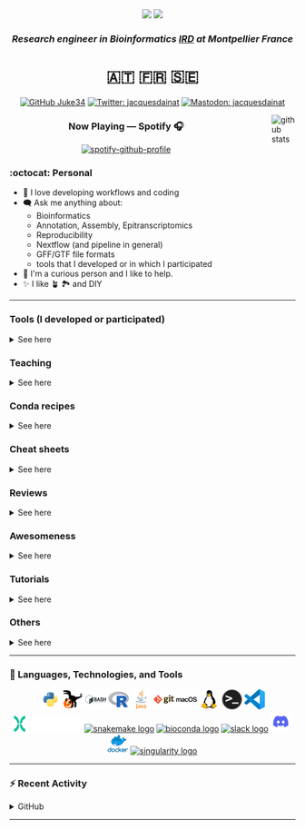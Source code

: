 
<div align=center >
<img src="https://readme-typing-svg.herokuapp.com?font=Pacifico&size=25&color=FFFFFF&center=true&lines=Hey+hey+👋%2C+I'm+Jacques+Dainat.;Senior+Bioinformatician."
/> <img src="https://media.giphy.com/media/6Nk9AFUDuPHgXp31xT/giphy.gif" width="50">
</div>

<h3 align="center"> <em>Research engineer in Bioinformatics <a href="https://www.ird.fr">IRD</a> at Montpellier France</em></h3>
<h1 align="center"> 🇦🇹 🇫🇷 🇸🇪 </h1>

<div align="center">
  
  <a href="">[![GitHub Juke34](https://img.shields.io/github/followers/Juke34?label=follow&style=social)](https://github.com/Juke34)</a>
  <a href="">[![Twitter: jacquesdainat](https://img.shields.io/twitter/follow/jacquesdainat?style=social)](https://twitter.com/jacquesdainat)</a>
  <a href="">[![Mastodon: jacquesdainat](https://img.shields.io/mastodon/follow/109364780903162240?domain=https%3A%2F%2Fgenomic.social)](https://genomic.social/@jacquesdainat)</a>  
  <!-- <a href="">![](https://komarev.com/ghpvc/?username=Juke34&style=flat-square)</a>-->
</div>

<div style="float: right">
  <a href="https://github.com/Juke34/github-readme-stats" title="GitHub Readme Stats">
      <img src="https://github-readme-stats.juke34.vercel.app/api?username=Juke34&count_private=true&show_icons=true&hide_border=true&theme=tokyonight&hide=stars" width=45%" height="220" align="right" alt="github stats" />
  </a>
</div>

<div align="center">
  
### Now Playing — Spotify 🎧
      
  [![spotify-github-profile](https://spotify-github-profile.kittinanx.com/api/view?uid=keujmat&cover_image=true&theme=novatorem&show_offline=false&background_color=121212&interchange=false&bar_color=53b14f&bar_color_cover=false)](https://spotify-github-profile.kittinanx.com/api/view?uid=keujmat&redirect=true)
    

</div>

### :octocat: Personal
  
- 🚀 I love developing workflows and coding
- 🗨️ Ask me anything about:
    - Bioinformatics
    - Annotation, Assembly, Epitranscriptomics
    - Reproducibility
    - Nextflow (and pipeline in general)
    - GFF/GTF file formats
    - tools that I developed or in which I participated
- 🚂 I'm a curious person and I like to help. 
- ✨ I like 🪴 🏞️ and DIY

---

### Tools (I developed or participated)

<details>
  <summary>See here</summary>

* [AGAT](https://github.com/NBISweden/AGAT) Suite of tools to handle gene annotations in any GTF/GFF format.
* [AliNe](https://github.com/Juke34/AliNe) A pipeline to automate alignment using the aligners of your choice (over 12 different aligners available).
* [EMBLmyGFF3](https://github.com/NBISweden/EMBLmyGFF3) A tool to converts an assembly in FASTA format along with associated annotation in GFF3 format into the EMBL flat file format which is the required format for submitting annotated assemblies to ENA. [Paper](https://bmcresnotes.biomedcentral.com/articles/10.1186/s13104-018-3686-x)
* [GAAS](https://github.com/NBISweden/GAAS) Suite of tools related to Genome Assembly and Annotation tasks.
* [GUESSmyLT](https://github.com/NBISweden/GUESSmyLT) A tool to guess the library type of your RNA-Seq data. [Paper](https://joss.theoj.org/papers/10.21105/joss.01344)
* [pipelines-nextflow](https://github.com/NBISweden/pipelines-nextflow) A set of workflows written in Nextflow for Genome Annotation.
* [SAPiN](https://github.com/Juke34/SAPiN) A tool that aims to summarize SAM/BAM read alignment by pileup or reads at each position in a tabulated way. 
* [SamReadViewer](https://juke34.github.io/SamReadViewer/sam2view.html) A small utility to visualise read alignments directly from SAM format without reference.
* [TeSorter](https://github.com/zhangrengang/TEsorter) An accurate and fast method to classify LTR-retrotransposons in plant genomes. [Paper](https://academic.oup.com/hr/article/doi/10.1093/hr/uhac017/6532211?login=true)
* [EDTA](https://github.com/oushujun/EDTA) The Extensive de novo TE Annotator (EDTA). [Paper](https://genomebiology.biomedcentral.com/articles/10.1186/s13059-019-1905-y)
* [baargin](https://github.com/jhayer/baargin) Bacterial Assembly and Antimicrobial Resistance Genes detection In NextFlow. [Paper](https://joss.theoj.org/papers/10.21105/joss.05397)

</details>

### Teaching

<details>
  <summary>See here</summary>
  
* [Git](https://mivegec.pages.ird.fr/dainat/malbec-git/)
* [Conda](https://mivegec.pages.ird.fr/dainat/malbec-conda/)
* [Containers](https://mivegec.pages.ird.fr/dainat/malbec-containers/)
* [Unix basics](https://mivegec.pages.ird.fr/dainat/malbec-unix-basics)
* [Reproducible Research](https://southgreenplatform.github.io/training_reproducible_research/)
* [Bacterial Comparative Genomics](https://southgreenplatform.github.io/training_bacterial_comparative_genomics/)
* [Python](https://southgreenplatform.github.io/training_python/)
* [Annotation](https://nbisweden.github.io/workshop-genome_annotation_elixir/)

</details>

### Conda recipes

<details>
  <summary>See here</summary>
  
  I have been involved in the following recipes: RepeatModeler, RepeatMasker, Guessmylt, AGAT, EDTA, Recon, LTR_retriever, Ninja, blast+ (rpsbproc), fingerprintscan, sfld, InterProScan, gaas, gepard, TEsorter, RapGreen, ninja-nj, Craq, IPK, etc.

</details>

### Cheat sheets

<details>
  <summary>See here</summary>
* [Bash cheat sheet](https://juke34.github.io/knowledge/programming/bash/bash_cheat_sheet/) A cheat sheet about bash
* [Git cheat sheet](https://juke34.github.io/knowledge/programming/git/git/#tagging) A cheat sheet about Git
* [Screen Cheat Sheet](https://juke34.github.io/knowledge/cluster/screen/) A cheat sheet about Screen
* [Coordinate_systems](https://github.com/Juke34/coordinate_systems) A cheat sheet about coordinate systems in bioinformatics
</details>

### Reviews

<details>
  <summary>See here</summary>
* [Library types](https://joss.theoj.org/papers/10.21105/joss.01344) Overview of the different library types in RNAseq
* [GTF/GFF review](https://nbisweden.github.io/AGAT/gxf/) Extensive review of the GTF/GFF formats
* [Topological sorting of gff features](https://nbisweden.github.io/AGAT/topological-sorting-of-gff-features/) A review of GFF/GTF features sorting in different tools
* [GFF to BED conversion](https://nbisweden.github.io/AGAT/gff_to_bed/) A review of different tools to perform GFF to BED conversion
* [GFF to GTF conversion](https://nbisweden.github.io/AGAT/gff_to_gtf/) A review of different tools to perform GFF to GTF conversion
* [Split a FASTA file](https://juke34.github.io/knowledge/bioinformatics/format/handling/split_fasta/) A review of different tools to split fasta
* [The CIGAR string](https://juke34.github.io/knowledge/bioinformatics/format/specification/cigar/) A review the CIGAR string format
* [Phasing genome assembly with Falcon](https://www.biostars.org/p/426259/) Overview on phasing genome assembly with Falcon
</details>

### Awesomeness

<details>
  <summary>See here</summary>
* [Awesome awesomeness bioinformatics](https://github.com/Juke34/awesome-awesomeness-bioinformatics) A list of awesome awesomeness related to bioinformatics and associated fields
* [Awesome genome annotation](https://juke34.github.io/awesome-genome-annotation/) Awesome genome/mitome/plastome/plastidome annotation tool list
* [Awesome bioinformatics community](https://github.com/Juke34/awesome-community-bioinformatics) A list of awesome bioinformatics communities
* [Awesome bioinformatics blog](https://github.com/Juke34/awesome-blog-bioinformatics) A list of awesome bioinformatics blogs
</details>

### Tutorials

<details>
  <summary>See here</summary>
* [Gene selection for abinitio tool training ](https://www.biostars.org/p/394385/#9542649) A tutorial on gene set filter/selection for training ab initio annotation tools
* [Training GeneMark-EP](https://www.biostars.org/p/420356/) A tutorial on raining GeneMark-EP+ ab-initio tool
* [De novo repeat library creation](https://www.biostars.org/p/411101/) A tutorial about creating de novo repeat library 
* [fix-anaconda-licensing-issues](https://juke34.github.io/fix-anaconda-licensing-issues/en/) A Practical Guide to avoid the pitfalls of the anaconda license
</details>

### Others

<details>
  <summary>See here</summary>
* [BiTeN](https://github.com/Juke34/BiTeN) A Bioinformatics Nextflow Pipeline Template
* [Knowledge](https://juke34.github.io/knowledge/) My collection of cheat sheets / overviews / summaries and more
</details>

---

### 🧰 Languages, Technologies, and Tools

<p align="center">
  <a href="https://github.com/topics/python" title="Python"><img src="https://raw.githubusercontent.com/github/explore/80688e429a7d4ef2fca1e82350fe8e3517d3494d/topics/python/python.png" alt="python logo" width="36" height="36" /></a>
  <a href="https://github.com/topics/perl" title="Perl"><img src="https://raw.githubusercontent.com/github/explore/80688e429a7d4ef2fca1e82350fe8e3517d3494d/topics/perl/perl.png" alt="perl logo" width="36" height="36" /></a>
  <a href="https://github.com/topics/bash" title="Bash"><img src="https://raw.githubusercontent.com/github/explore/80688e429a7d4ef2fca1e82350fe8e3517d3494d/topics/bash/bash.png" alt="bash logo" width="36" height="36" /></a>
  <a href="https://github.com/topics/r" title="R"><img src="https://raw.githubusercontent.com/github/explore/80688e429a7d4ef2fca1e82350fe8e3517d3494d/topics/r/r.png" alt="R logo" width="36" height="36" /></a>
  <a href="https://github.com/topics/java" title="Java"><img src="https://raw.githubusercontent.com/github/explore/80688e429a7d4ef2fca1e82350fe8e3517d3494d/topics/java/java.png" alt="java logo" width="36" height="36" /></a>
  <a href="https://github.com/topics/git" title="Git"><img src="https://raw.githubusercontent.com/github/explore/80688e429a7d4ef2fca1e82350fe8e3517d3494d/topics/git/git.png" alt="git logo" width="36" height="36" /></a>
  <a href="https://github.com/topics/macos" title="macos"><img src="https://raw.githubusercontent.com/github/explore/80688e429a7d4ef2fca1e82350fe8e3517d3494d/topics/macos/macos.png" alt="linux macos" width="36" height="36" /></a>
  <a href="https://github.com/topics/linux" title="Linux"><img src="https://raw.githubusercontent.com/github/explore/80688e429a7d4ef2fca1e82350fe8e3517d3494d/topics/linux/linux.png" alt="linux logo" width="36" height="36" /></a>
  <a href="https://github.com/topics/terminal" title="Terminal"><img src="https://raw.githubusercontent.com/github/explore/d92924b1d925bb134e308bd29c9de6c302ed3beb/topics/terminal/terminal.png" alt="terminal logo" width="36" height="36" /></a>
  <a href="https://github.com/topics/Visual_Studio_Code" title="VSCode"><img src="https://raw.githubusercontent.com/github/explore/bbd48b997e8d0bef63f676eca4da5e1f76487b56/topics/visual-studio-code/visual-studio-code.png" alt="VSCode logo" width="36" height="36" /></a>
  <a href="https://github.com/topics/Nextflow" title="Nextflow"><img src="https://github.com/nextflow-io/nextflow/raw/master/docs/_static/nextflow-logo-bg-dark.png" alt="nextflow logo" width="120" height="28" /></a>
  <a href="https://github.com/topics/snakemake" title="Snakemake"><img src="https://raw.githubusercontent.com/snakemake/snakemake/6fcdc8a22db5522e232638bff16da9b50996eb45/images/logo.svg" alt="snakemake logo" width="36" height="36" /></a>
  <a href="https://github.com/topics/bioconda" title="Bioconda"><img src="http://bioconda.github.io/_images/bioconda.png" alt="bioconda logo" width="120" height="22" /></a>
  <a href="https://github.com/topics/slack" title="slack"><img src="https://cdn.worldvectorlogo.com/logos/slack-new-logo.svg" alt="slack logo" width="36" height="36" /></a>
  <a href="https://github.com/topics/discord" title="discord"><img src="https://raw.githubusercontent.com/github/explore/2a3ce46f963399611d8e2054bb0ce9a4b539296a/topics/discord/discord.png" alt="discord logo" width="36" height="36" /></a>
  <a href="https://github.com/topics/docker" title="docker"><img src="https://raw.githubusercontent.com/github/explore/80688e429a7d4ef2fca1e82350fe8e3517d3494d/topics/docker/docker.png" alt="docker logo" width="36" height="36" /></a>
    <a href="https://github.com/topics/singularity" title="singularity"><img src="https://insidehpc.com/wp-content/uploads/2017/05/singularity.jpg" alt="singularity logo" width="40" height="36" /></a>
  
</p>

---

### ⚡ Recent Activity

<details>
  <summary>GitHub</summary>

<!--START_SECTION:activity-->
1. 🎉 Merged PR [#16](https://github.com//Juke34/AliNe/pull/16) in [Juke34/AliNe](https://github.com//Juke34/AliNe)
2. 💪 Opened PR [#16](https://github.com//Juke34/AliNe/pull/16) in [Juke34/AliNe](https://github.com//Juke34/AliNe)
3. 🗣 Commented on [#7545](https://github.com//openjournals/joss-reviews/issues/7545) in [openjournals/joss-reviews](https://github.com//openjournals/joss-reviews)
4. 🗣 Commented on [#7545](https://github.com//openjournals/joss-reviews/issues/7545) in [openjournals/joss-reviews](https://github.com//openjournals/joss-reviews)
5. ❗️ Closed issue [#5](https://github.com//Juke34/AliNe/issues/5) in [Juke34/AliNe](https://github.com//Juke34/AliNe)
<!--END_SECTION:activity-->

</details>

---

<!--
**Juke34/Juke34** is a ✨ _special_ ✨ repository because its `README.md` (this file) appears on your GitHub profile.

Here are some ideas to get you started:

- 🔭 I’m currently working on ...
- 🌱 I’m currently learning ...
- 👯 I’m looking to collaborate on ...
- 🤔 I’m looking for help with ...
- 💬 Ask me about ...
- 📫 How to reach me: ...
- 😄 Pronouns: ...
- ⚡ Fun fact: ...
-->
